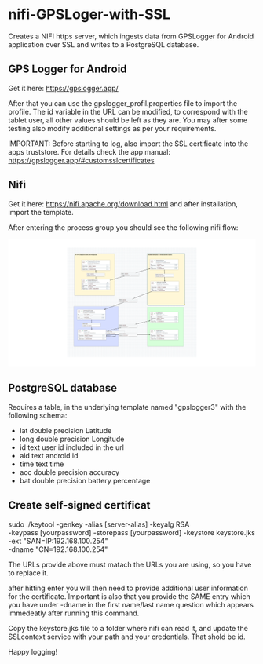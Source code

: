# nifi-GPSLoger-with-SSL
Creates a NIFI https server, which ingests data from GPSLogger for Android application over SSL and writes to a PostgreSQL database.

## GPS Logger for Android
Get it here: https://gpslogger.app/

After that you can use the gpslogger_profil.properties file to import the profile. The id variable in the URL can be modified, to correspond with the tablet user, all other values should be left as they are. You may after some testing also modify additional settings as per your requirements.

IMPORTANT: Before starting to log, also import the SSL certificate into the apps truststore. For details check the app manual: <https://gpslogger.app/#customsslcertificates>

## Nifi
Get it here: https://nifi.apache.org/download.html and after installation, import the template.

After entering the process group you should see the following nifi flow:

![](./https_gpslogger.png)

## PostgreSQL database

Requires a table, in the underlying template named "gpslogger3" with the following schema:

- lat double precision Latitude
- long double precision Longitude
- id text user id included in the url
- aid text android id
- time text time
- acc double precision accuracy
- bat double precision battery percentage

## Create self-signed certificat
sudo ./keytool -genkey -alias [server-alias] -keyalg RSA \
   -keypass [yourpassword] -storepass [yourpassword] -keystore keystore.jks \
   -ext "SAN=IP:192.168.100.254" \
   -dname "CN=192.168.100.254"

The URLs provide above must matach the URLs you are using, so you have to replace it.
   
after hitting enter you will then need to provide additional user information for the certificate. Important is also that you provide the SAME entry which you have under -dname in the first name/last name question which appears immedeatly after running this command.

Copy the keystore.jks file to a folder where nifi can read it, and update the SSLcontext service with your path and your credentials. That shold be id.

Happy logging!
